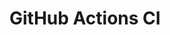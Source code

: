 # GitHub Actions CI



































































































































































































































































































































































































































































































































































































































































































































































































































































































